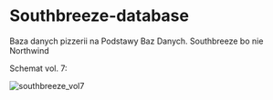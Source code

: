 # Southbreeze-database
Baza danych pizzerii na Podstawy Baz Danych. Southbreeze bo nie Northwind

Schemat vol. 7:

![southbreeze_vol7](https://user-images.githubusercontent.com/36282889/148219922-9a633918-015b-4ef5-a54c-bb6a950364ca.png)
